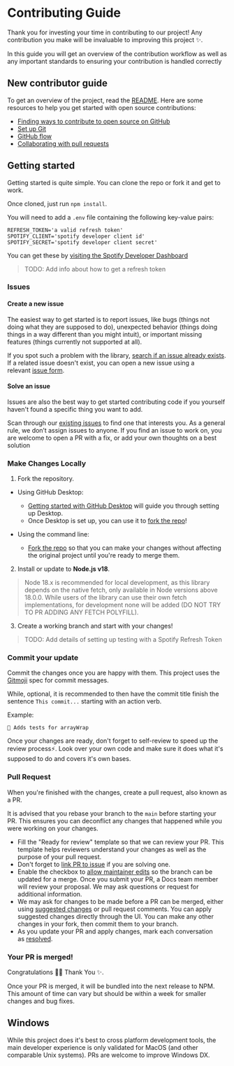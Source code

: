 # Contributing Guide

Thank you for investing your time in contributing to our project! Any contribution you make will be invaluable to improving this project ✨.

In this guide you will get an overview of the contribution workflow as well as any important standards to ensuring your contribution is handled correctly

## New contributor guide

To get an overview of the project, read the [README](https://github.com/ekwoka/spotify-api/README.md). Here are some resources to help you get started with open source contributions:

- [Finding ways to contribute to open source on GitHub](https://docs.github.com/en/get-started/exploring-projects-on-github/finding-ways-to-contribute-to-open-source-on-github)
- [Set up Git](https://docs.github.com/en/get-started/quickstart/set-up-git)
- [GitHub flow](https://docs.github.com/en/get-started/quickstart/github-flow)
- [Collaborating with pull requests](https://docs.github.com/en/github/collaborating-with-pull-requests)

## Getting started

Getting started is quite simple. You can clone the repo or fork it and get to work.

Once cloned, just run `npm install`.

You will need to add a `.env` file containing the following key-value pairs:

```
REFRESH_TOKEN='a valid refresh token'
SPOTIFY_CLIENT='spotify developer client id'
SPOTIFY_SECRET='spotify developer client secret'
```

You can get these by [visiting the Spotify Developer Dashboard](https://developer.spotify.com/dashboard/login)

> TODO: Add info about how to get a refresh token

### Issues

#### Create a new issue

The easiest way to get started is to report issues, like bugs (things not doing what they are supposed to do), unexpected behavior (things doing things in a way different than you might intuit), or important missing features (things currently not supported at all).

If you spot such a problem with the library, [search if an issue already exists](https://docs.github.com/en/github/searching-for-information-on-github/searching-on-github/searching-issues-and-pull-requests#search-by-the-title-body-or-comments). If a related issue doesn't exist, you can open a new issue using a relevant [issue form](https://github.com/ekwoka/spotify-api/issues/new/).

#### Solve an issue

Issues are also the best way to get started contributing code if you yourself haven't found a specific thing you want to add.

Scan through our [existing issues](https://github.com/ekwoka/spotify-api/issues) to find one that interests you. As a general rule, we don’t assign issues to anyone. If you find an issue to work on, you are welcome to open a PR with a fix, or add your own thoughts on a best solution

### Make Changes Locally

1.  Fork the repository.

- Using GitHub Desktop:

  - [Getting started with GitHub Desktop](https://docs.github.com/en/desktop/installing-and-configuring-github-desktop/getting-started-with-github-desktop) will guide you through setting up Desktop.
  - Once Desktop is set up, you can use it to [fork the repo](https://docs.github.com/en/desktop/contributing-and-collaborating-using-github-desktop/cloning-and-forking-repositories-from-github-desktop)!

- Using the command line:
  - [Fork the repo](https://docs.github.com/en/github/getting-started-with-github/fork-a-repo#fork-an-example-repository) so that you can make your changes without affecting the original project until you're ready to merge them.

2.  Install or update to **Node.js v18**.

> Node 18.x is recommended for local development, as this library depends on the native fetch, only available in Node versions above 18.0.0. While users of the library can use their own fetch implementations, for development none will be added (DO NOT TRY TO PR ADDING ANY FETCH POLYFILL).

3.  Create a working branch and start with your changes!

> TODO: Add details of setting up testing with a Spotify Refresh Token

### Commit your update

Commit the changes once you are happy with them. This project uses the [Gitmoji](https://gitmoji.dev) spec for commit messages.

While, optional, it is recommended to then have the commit title finish the sentence `This commit...` starting with an action verb.

Example:

```
🧪 Adds tests for arrayWrap
```

Once your changes are ready, don't forget to self-review to speed up the review process⚡. Look over your own code and make sure it does what it's supposed to do and covers it's own bases.

### Pull Request

When you're finished with the changes, create a pull request, also known as a PR.

It is advised that you rebase your branch to the `main` before starting your PR. This ensures you can deconflict any changes that happened while you were working on your changes.

- Fill the "Ready for review" template so that we can review your PR. This template helps reviewers understand your changes as well as the purpose of your pull request.
- Don't forget to [link PR to issue](https://docs.github.com/en/issues/tracking-your-work-with-issues/linking-a-pull-request-to-an-issue) if you are solving one.
- Enable the checkbox to [allow maintainer edits](https://docs.github.com/en/github/collaborating-with-issues-and-pull-requests/allowing-changes-to-a-pull-request-branch-created-from-a-fork) so the branch can be updated for a merge. Once you submit your PR, a Docs team member will review your proposal. We may ask questions or request for additional information.
- We may ask for changes to be made before a PR can be merged, either using [suggested changes](https://docs.github.com/en/github/collaborating-with-issues-and-pull-requests/incorporating-feedback-in-your-pull-request) or pull request comments. You can apply suggested changes directly through the UI. You can make any other changes in your fork, then commit them to your branch.
- As you update your PR and apply changes, mark each conversation as [resolved](https://docs.github.com/en/github/collaborating-with-issues-and-pull-requests/commenting-on-a-pull-request#resolving-conversations).

### Your PR is merged!

Congratulations 🎉🎉 Thank You ✨.

Once your PR is merged, it will be bundled into the next release to NPM. This amount of time can vary but should be within a week for smaller changes and bug fixes.

## Windows

While this project does it's best to cross platform development tools, the main developer experience is only validated for MacOS (and other comparable Unix systems). PRs are welcome to improve Windows DX.
